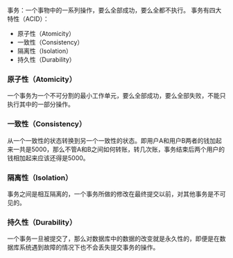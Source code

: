 事务：一个事物中的一系列操作，要么全部成功，要么全都不执行。
事务有四大特性（ACID）：
- 原子性（Atomicity）
- 一致性（Consistency）
- 隔离性（Isolation）
- 持久性（Durability）

### 原子性（Atomicity）
一个事务为一个不可分割的最小工作单元，要么全部成功，要么全部失败，不能只执行其中的一部分操作。
### 一致性（Consistency）
从一个一致性的状态转换到另一个一致性的状态。即用户A和用户B两者的钱加起来一共是5000，那么不管A和B之间如何转账，转几次账，事务结束后两个用户的钱相加起来应该还得是5000。
### 隔离性（Isolation）
事务之间是相互隔离的，一个事务所做的修改在最终提交以前，对其他事务是不可见的。
### 持久性（Durability）
一个事务一旦被提交了，那么对数据库中的数据的改变就是永久性的，即便是在数据库系统遇到故障的情况下也不会丢失提交事务的操作。